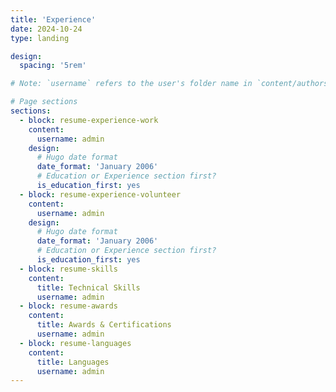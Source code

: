 ```yaml
---
title: 'Experience'
date: 2024-10-24
type: landing

design:
  spacing: '5rem'

# Note: `username` refers to the user's folder name in `content/authors/`

# Page sections
sections:
  - block: resume-experience-work
    content:
      username: admin
    design:
      # Hugo date format
      date_format: 'January 2006'
      # Education or Experience section first?
      is_education_first: yes
  - block: resume-experience-volunteer
    content:
      username: admin
    design:
      # Hugo date format
      date_format: 'January 2006'
      # Education or Experience section first?
      is_education_first: yes
  - block: resume-skills
    content:
      title: Technical Skills
      username: admin
  - block: resume-awards
    content:
      title: Awards & Certifications
      username: admin
  - block: resume-languages
    content:
      title: Languages
      username: admin
---
```


